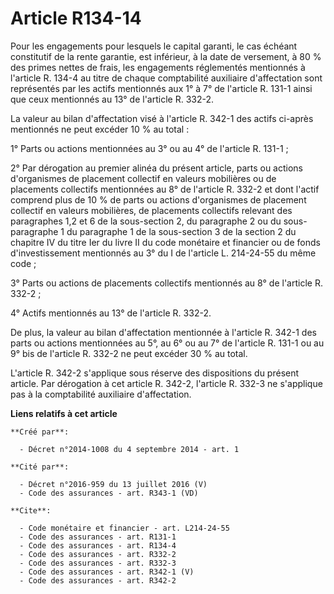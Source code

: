 # Article R134-14

Pour les engagements pour lesquels le capital garanti, le cas échéant constitutif de la rente garantie, est inférieur, à la
date de versement, à 80 % des primes nettes de frais, les engagements réglementés mentionnés à l'article R. 134-4 au titre de
chaque comptabilité auxiliaire d'affectation sont représentés par les actifs mentionnés aux 1° à 7° de l'article R. 131-1
ainsi que ceux mentionnés au 13° de l'article R. 332-2. 

La valeur au bilan d'affectation visé à l'article R. 342-1 des actifs ci-après mentionnés ne peut excéder 10 % au total : 

1° Parts ou actions mentionnées au 3° ou au 4° de l'article R. 131-1 ; 

2° Par dérogation au premier alinéa du présent article, parts ou actions d'organismes de placement collectif en valeurs
mobilières ou de placements collectifs mentionnées au 8° de l'article R. 332-2 et dont l'actif comprend plus de 10 % de parts
ou actions d'organismes de placement collectif en valeurs mobilières, de placements collectifs relevant des paragraphes 1,2
et 6 de la sous-section 2, du paragraphe 2 ou du sous-paragraphe 1 du paragraphe 1 de la sous-section 3 de la section 2 du
chapitre IV du titre Ier du livre II du code monétaire et financier ou de fonds d'investissement mentionnés au 3° du I de
l'article L. 214-24-55 du même code ; 

3° Parts ou actions de placements collectifs mentionnés au 8° de l'article R. 332-2 ; 

4° Actifs mentionnés au 13° de l'article R. 332-2. 

De plus, la valeur au bilan d'affectation mentionnée à l'article R. 342-1 des parts ou actions mentionnées au 5°, au 6° ou au
7° de l'article R. 131-1 ou au 9° bis de l'article R. 332-2 ne peut excéder 30 % au total. 

L'article R. 342-2 s'applique sous réserve des dispositions du présent article. Par dérogation à cet article R. 342-2,
l'article R. 332-3 ne s'applique pas à la comptabilité auxiliaire d'affectation.

**Liens relatifs à cet article**

	**Créé par**:

	  - Décret n°2014-1008 du 4 septembre 2014 - art. 1

	**Cité par**:

	  - Décret n°2016-959 du 13 juillet 2016 (V)
	  - Code des assurances - art. R343-1 (VD)

	**Cite**:

	  - Code monétaire et financier - art. L214-24-55
	  - Code des assurances - art. R131-1
	  - Code des assurances - art. R134-4
	  - Code des assurances - art. R332-2
	  - Code des assurances - art. R332-3
	  - Code des assurances - art. R342-1 (V)
	  - Code des assurances - art. R342-2
